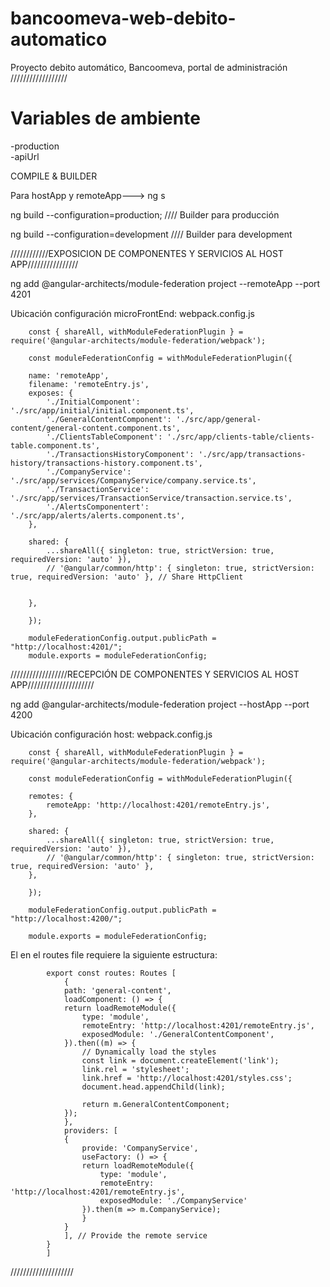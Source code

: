 # bancoomeva-web-debito-automatico
Proyecto debito automático, Bancoomeva, portal de administración
//////////////////

# Variables de ambiente

-production<br />
-apiUrl<br />


COMPILE & BUILDER

Para hostApp y remoteApp---> ng s


ng build --configuration=production; //// Builder para producción

ng build --configuration=development  //// Builder para development


////////////EXPOSICION DE COMPONENTES Y SERVICIOS AL HOST APP////////////////

ng add @angular-architects/module-federation project --remoteApp --port 4201

Ubicación configuración microFrontEnd: webpack.config.js

        const { shareAll, withModuleFederationPlugin } = require('@angular-architects/module-federation/webpack');

        const moduleFederationConfig = withModuleFederationPlugin({

        name: 'remoteApp',
        filename: 'remoteEntry.js',
        exposes: {
            './InitialComponent': './src/app/initial/initial.component.ts',
            './GeneralContentComponent': './src/app/general-content/general-content.component.ts',
            './ClientsTableComponent': './src/app/clients-table/clients-table.component.ts',
            './TransactionsHistoryComponent': './src/app/transactions-history/transactions-history.component.ts',
            './CompanyService': './src/app/services/CompanyService/company.service.ts',
            './TransactionService': './src/app/services/TransactionService/transaction.service.ts',
            './AlertsComponentert': './src/app/alerts/alerts.component.ts',
        },

        shared: {
            ...shareAll({ singleton: true, strictVersion: true, requiredVersion: 'auto' }),
            // '@angular/common/http': { singleton: true, strictVersion: true, requiredVersion: 'auto' }, // Share HttpClient


        },

        });

        moduleFederationConfig.output.publicPath = "http://localhost:4201/";
        module.exports = moduleFederationConfig;

//////////////////RECEPCIÓN DE COMPONENTES Y SERVICIOS AL HOST APP/////////////////////

ng add @angular-architects/module-federation project --hostApp --port 4200

Ubicación configuración host: webpack.config.js

        const { shareAll, withModuleFederationPlugin } = require('@angular-architects/module-federation/webpack');

        const moduleFederationConfig = withModuleFederationPlugin({

        remotes: {
            remoteApp: 'http://localhost:4201/remoteEntry.js',
        },

        shared: {
            ...shareAll({ singleton: true, strictVersion: true, requiredVersion: 'auto' }),
            // '@angular/common/http': { singleton: true, strictVersion: true, requiredVersion: 'auto' },
        },

        });

        moduleFederationConfig.output.publicPath = "http://localhost:4200/";

        module.exports = moduleFederationConfig;

El en el routes file requiere la siguiente estructura:

            export const routes: Routes [
                {
                path: 'general-content',
                loadComponent: () => {
                return loadRemoteModule({
                    type: 'module',
                    remoteEntry: 'http://localhost:4201/remoteEntry.js',
                    exposedModule: './GeneralContentComponent',
                }).then((m) => {
                    // Dynamically load the styles
                    const link = document.createElement('link');
                    link.rel = 'stylesheet';
                    link.href = 'http://localhost:4201/styles.css';
                    document.head.appendChild(link);

                    return m.GeneralContentComponent;
                });
                },
                providers: [
                {
                    provide: 'CompanyService',
                    useFactory: () => {
                    return loadRemoteModule({
                        type: 'module',
                        remoteEntry: 'http://localhost:4201/remoteEntry.js',
                        exposedModule: './CompanyService'
                    }).then(m => m.CompanyService);
                    }
                }
                ], // Provide the remote service
            }
            ]

////////////////////
